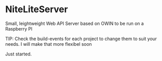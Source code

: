 # NiteLiteServer
Small, leightweight Web API Server based on OWIN to be run on a Raspberry PI 

TIP: Check the build-events for each project to change them to suit your needs. I will make that more flexibel soon

Just started. 
